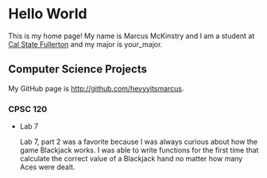 # Hello World

This is my home page! My name is Marcus McKinstry and I am a student at [Cal State Fullerton](http://www.fullerton.edu/) and my major is your_major.

## Computer Science Projects

My GitHub page is http://github.com/heyyyitsmarcus.

### CPSC 120

* Lab 7

    Lab 7, part 2 was a favorite because I was always curious about how the
    game Blackjack works. I was able to write functions for the first time
    that calculate the correct value of a Blackjack hand no matter how many
    Aces were dealt.